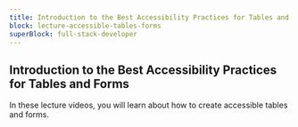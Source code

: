 ```yaml
---
title: Introduction to the Best Accessibility Practices for Tables and Forms
block: lecture-accessible-tables-forms
superBlock: full-stack-developer
---
```


## Introduction to the Best Accessibility Practices for Tables and Forms

In these lecture videos, you will learn about how to create accessible tables and forms.
